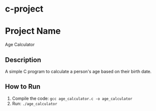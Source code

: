 # c-project
# Project Name
Age Calculator

## Description
A simple C program to calculate a person's age based on their birth date.

## How to Run
1. Compile the code: `gcc age_calculator.c -o age_calculator`
2. Run: `./age_calculator`
